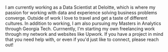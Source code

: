 I am currently working as a Data Scientist at Deloitte, which is where my passion
for working with data and experience solving business problems converge. 
Outside of work I love to travel and get a taste of different cultures. 
In addition to working, I am also pursuing my Masters in Analytics through Georgia Tech. 
Currnently, I'm starting my own freelancing work through my network and websites like Upwork. 
If you have a project in mind that you need help with, 
or even if you'd just like to connect, please reach out!